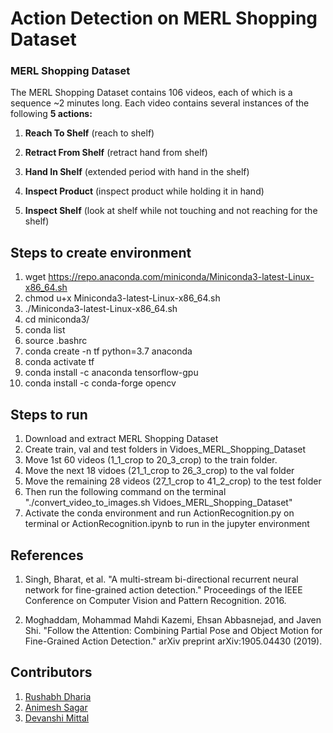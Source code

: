 # Action Detection on MERL Shopping Dataset


### MERL Shopping Dataset

The MERL Shopping Dataset contains 106 videos, each of which is a sequence ~2 minutes long. Each video contains several instances of the following **5 actions:**


  1. **Reach To Shelf**      (reach to shelf)

  2. **Retract From Shelf**  (retract hand from shelf)

  3. **Hand In Shelf**       (extended period with hand in the shelf)

  4. **Inspect Product**     (inspect product while holding it in hand)

  5. **Inspect Shelf**       (look at shelf while not touching and not reaching for the shelf)


## Steps to create environment
1. wget https://repo.anaconda.com/miniconda/Miniconda3-latest-Linux-x86_64.sh
2. chmod u+x Miniconda3-latest-Linux-x86_64.sh 
3. ./Miniconda3-latest-Linux-x86_64.sh 
4. cd miniconda3/
5. conda list
6. source .bashrc
7. conda create -n tf python=3.7 anaconda
8. conda activate tf
9. conda install -c anaconda tensorflow-gpu
10. conda install -c conda-forge opencv

## Steps to run
1. Download and extract MERL Shopping Dataset
2. Create train, val and test folders in Vidoes_MERL_Shopping_Dataset 
3. Move 1st 60 videos (1_1_crop to 20_3_crop) to the train folder.
4. Move the next 18 vidoes (21_1_crop to 26_3_crop) to the val folder
5. Move the remaining 28 videos (27_1_crop to 41_2_crop) to the test folder
6. Then run the following command on the terminal "./convert_video_to_images.sh Vidoes_MERL_Shopping_Dataset"
7. Activate the conda environment and run ActionRecognition.py on terminal or ActionRecognition.ipynb to run in the jupyter environment 

## References

1. Singh, Bharat, et al. "A multi-stream bi-directional recurrent neural network for fine-grained action detection." Proceedings of the IEEE Conference on Computer Vision and Pattern Recognition. 2016.

2. Moghaddam, Mohammad Mahdi Kazemi, Ehsan Abbasnejad, and Javen Shi. "Follow the Attention: Combining Partial Pose and Object Motion for Fine-Grained Action Detection." arXiv preprint arXiv:1905.04430 (2019).

## Contributors
1. [Rushabh Dharia](https://github.com/rushabhdharia)
2. [Animesh Sagar](https://github.com/animeshsagar)
3. [Devanshi Mittal](https://github.com/mittaldevanshi)
 
